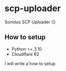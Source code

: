 # scp-uploader
Sonolus SCP Uploader 😏

## How to setup
- Python >= 3.10
- Cloudflare R2

I will write a how to setup